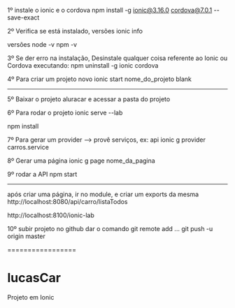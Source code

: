 1º instale o ionic e o cordova
npm install -g ionic@3.16.0 cordova@7.0.1 --save-exact

2º Verifica se está instalado, versões 
ionic info  

versões
node -v 
npm -v

3º Se der erro na instalação, Desinstale qualquer coisa referente ao Ionic ou Cordova executando:
npm uninstall -g ionic cordova 

4º Para criar um projeto novo 
ionic start nome_do_projeto blank 

---------------------
5º Baixar o projeto aluracar e acessar a pasta do projeto

6º Para rodar o projeto
ionic serve --lab 

npm install 

7º Para gerar um provider --> provê serviços, ex: api 
ionic g provider carros.service

8º Gerar uma página
ionic g page nome_da_pagina

9º rodar a API
npm start

----------------
após criar uma página, ir no module, e criar um exports da mesma
http://localhost:8080/api/carro/listaTodos

http://localhost:8100/ionic-lab

10º subir projeto no github 
dar o comando git remote add ...
git push -u origin master

=================
# lucasCar
Projeto em Ionic 

